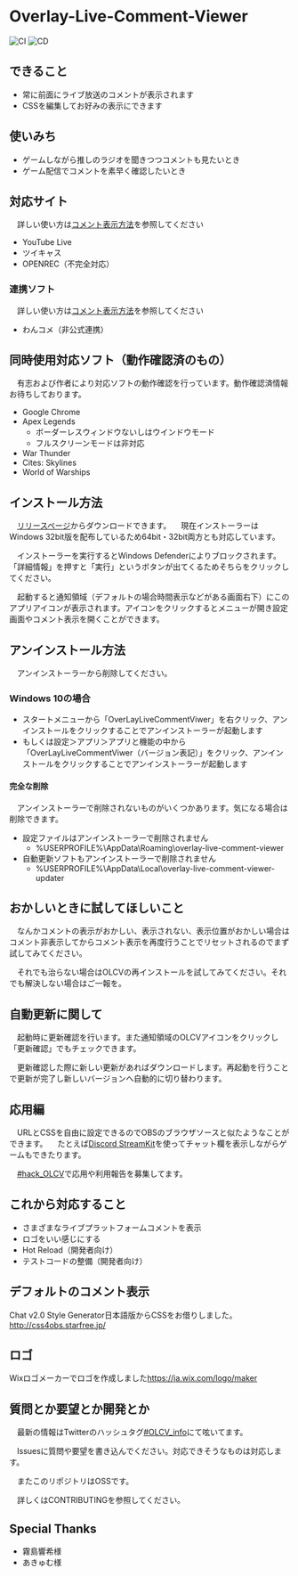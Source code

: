 # Overlay-Live-Comment-Viewer

![CI](https://github.com/LenTakayama/Overlay-Live-Comment-Viewer/workflows/CI/badge.svg)
![CD](https://github.com/LenTakayama/Overlay-Live-Comment-Viewer/workflows/CD(delivery)/badge.svg)

## できること

* 常に前面にライブ放送のコメントが表示されます
* CSSを編集してお好みの表示にできます

## 使いみち

* ゲームしながら推しのラジオを聞きつつコメントも見たいとき
* ゲーム配信でコメントを素早く確認したいとき

## 対応サイト

　詳しい使い方は[コメント表示方法](https://github.com/LenTakayama/Overlay-Live-Comment-Viewer/blob/develop/document/display_comment.md)を参照してください

* YouTube Live
* ツイキャス
* OPENREC（不完全対応）

### 連携ソフト

　詳しい使い方は[コメント表示方法](https://github.com/LenTakayama/Overlay-Live-Comment-Viewer/blob/develop/document/display_comment.md)を参照してください

* わんコメ（非公式連携）

## 同時使用対応ソフト（動作確認済のもの）

　有志および作者により対応ソフトの動作確認を行っています。動作確認済情報お待ちしております。

* Google Chrome
* Apex Legends
  * ボーダーレスウィンドウないしはウインドウモード
  * フルスクリーンモードは非対応
* War Thunder
* Cites: Skylines
* World of Warships

## インストール方法

　[リリースページ](https://github.com/LenTakayama/Overlay-Live-Comment-Viewer/releases)からダウンロードできます。
　現在インストーラーはWindows 32bit版を配布しているため64bit・32bit両方とも対応しています。

　インストーラーを実行するとWindows Defenderによりブロックされます。「詳細情報」を押すと「実行」というボタンが出てくるためそちらをクリックしてください。

　起動すると通知領域（デフォルトの場合時間表示などがある画面右下）にこのアプリアイコンが表示されます。アイコンをクリックするとメニューが開き設定画面やコメント表示を開くことができます。

## アンインストール方法

　アンインストーラーから削除してください。

### Windows 10の場合

* スタートメニューから「OverLayLiveCommentViwer」を右クリック、アンインストールをクリックすることでアンインストーラーが起動します
* もしくは設定＞アプリ＞アプリと機能の中から「OverLayLiveCommentViwer（バージョン表記）」をクリック、アンインストールをクリックすることでアンインストーラーが起動します

#### 完全な削除

　アンインストーラーで削除されないものがいくつかあります。気になる場合は削除できます。

* 設定ファイルはアンインストーラーで削除されません
  * %USERPROFILE%\AppData\Roaming\overlay-live-comment-viewer
* 自動更新ソフトもアンインストーラーで削除されません
  * %USERPROFILE%\AppData\Local\overlay-live-comment-viewer-updater

## おかしいときに試してほしいこと

　なんかコメントの表示がおかしい、表示されない、表示位置がおかしい場合はコメント非表示してからコメント表示を再度行うことでリセットされるのでまず試してみてください。

　それでも治らない場合はOLCVの再インストールを試してみてください。それでも解決しない場合はご一報を。

## 自動更新に関して

　起動時に更新確認を行います。また通知領域のOLCVアイコンをクリックし「更新確認」でもチェックできます。

　更新確認した際に新しい更新があればダウンロードします。再起動を行うことで更新が完了し新しいバージョンへ自動的に切り替わります。

## 応用編

　URLとCSSを自由に設定できるのでOBSのブラウザソースと似たようなことができます。
　たとえば[Discord StreamKit](https://streamkit.discord.com/overlay)を使ってチャット欄を表示しながらゲームもできたります。

　[#hack_OLCV](https://twitter.com/hashtag/hack_OLCV?src=hash)で応用や利用報告を募集してます。

## これから対応すること

* さまざまなライブプラットフォームコメントを表示
* ロゴをいい感じにする
* Hot Reload（開発者向け）
* テストコードの整備（開発者向け）

## デフォルトのコメント表示

 Chat v2.0 Style Generator日本語版からCSSをお借りしました。
 <http://css4obs.starfree.jp/>

## ロゴ

 Wixロゴメーカーでロゴを作成しました<https://ja.wix.com/logo/maker>

## 質問とか要望とか開発とか

　最新の情報はTwitterのハッシュタグ[#OLCV_info](https://twitter.com/hashtag/OLCV_info?src=hash)にて呟いてます。

　Issuesに質問や要望を書き込んでください。対応できそうなものは対応します。

　またこのリポジトリはOSSです。

　詳しくはCONTRIBUTINGを参照してください。

## Special Thanks

* 霧島響希様
* あきゅむ様
